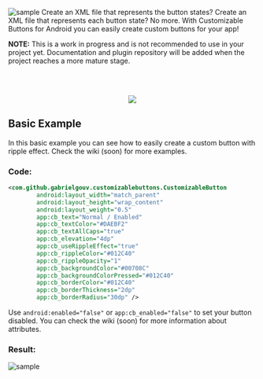 ![sample](https://i.imgur.com/OJ2qtWT.png)
Create an XML file that represents the button states? Create an XML file that represents each button state? No more. With Customizable Buttons for Android you can easily create custom buttons for your app!

**NOTE:** This is a work in progress and is not recommended to use in your project yet. Documentation and plugin repository will be added when the project reaches a more mature stage.

<br><br>


<p align="center">
  <img src="https://i.imgur.com/Ypw9tGn.gif">
</p>

## Basic Example

In this basic example you can see how to easily create a custom button with ripple effect. Check the wiki (soon) for more examples.

### Code:
```XML
<com.github.gabrielgouv.customizablebuttons.CustomizableButton
        android:layout_width="match_parent"
        android:layout_height="wrap_content"
        android:layout_weight="0.5"
        app:cb_text="Normal / Enabled"
        app:cb_textColor="#DAEBF2"
        app:cb_textAllCaps="true"
        app:cb_elevation="4dp"
        app:cb_useRippleEffect="true"
        app:cb_rippleColor="#012C40"
        app:cb_rippleOpacity="1"
        app:cb_backgroundColor="#00708C"
        app:cb_backgroundColorPressed="#012C40"
        app:cb_borderColor="#012C40"
        app:cb_borderThickness="2dp"
        app:cb_borderRadius="30dp" />
```

Use `android:enabled="false"` or `app:cb_enabled="false"` to set your button disabled. You can check the wiki (soon) for more information about attributes.

### Result:
![sample](https://i.imgur.com/AgpE30d.gif)
